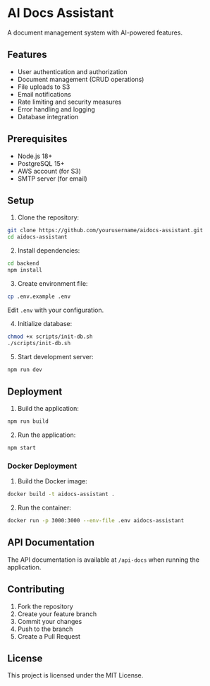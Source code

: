 # AI Docs Assistant

A document management system with AI-powered features.

## Features

- User authentication and authorization
- Document management (CRUD operations)
- File uploads to S3
- Email notifications
- Rate limiting and security measures
- Error handling and logging
- Database integration

## Prerequisites

- Node.js 18+
- PostgreSQL 15+
- AWS account (for S3)
- SMTP server (for email)

## Setup

1. Clone the repository:
```bash
git clone https://github.com/yourusername/aidocs-assistant.git
cd aidocs-assistant
```

2. Install dependencies:
```bash
cd backend
npm install
```

3. Create environment file:
```bash
cp .env.example .env
```
Edit `.env` with your configuration.

4. Initialize database:
```bash
chmod +x scripts/init-db.sh
./scripts/init-db.sh
```

5. Start development server:
```bash
npm run dev
```

## Deployment

1. Build the application:
```bash
npm run build
```

2. Run the application:
```bash
npm start
```

### Docker Deployment

1. Build the Docker image:
```bash
docker build -t aidocs-assistant .
```

2. Run the container:
```bash
docker run -p 3000:3000 --env-file .env aidocs-assistant
```

## API Documentation

The API documentation is available at `/api-docs` when running the application.

## Contributing

1. Fork the repository
2. Create your feature branch
3. Commit your changes
4. Push to the branch
5. Create a Pull Request

## License

This project is licensed under the MIT License.
